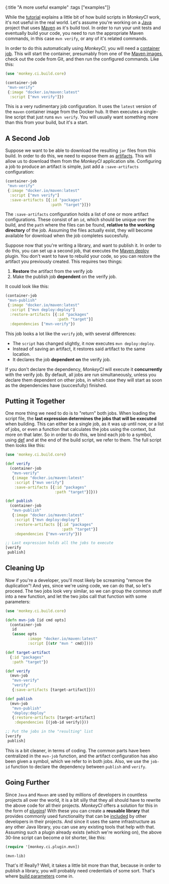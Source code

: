 {:title "A more useful example"
 :tags ["examples"]}

While the [tutorial](/) explains a little bit of how build scripts in *MonkeyCI* work,
it's not useful in the real world.  Let's assume you're working on a
[Java](https://en.wikipedia.org/wiki/Java_(programming_language)) project that uses
[Maven](https://en.wikipedia.org/wiki/Apache_Maven) as it's build tool.  In order
to run your unit tests and eventually build your code, you need to run the appropriate
Maven commands, in this case `mvn verify`, or any of it's related commands.

In order to do this automatically using *MonkeyCI*, you will need a [container job](/page/container-jobs).
This will start the container, presumably from one of the [Maven images](https://hub.docker.com/_/maven),
check out the code from Git, and then run the configured commands.  Like this:

```clojure
(use 'monkey.ci.build.core)

(container-job
 "mvn-verify"
 {:image "docker.io/maven:latest"
  :script ["mvn verify"]})
```
This is a very rudimentary job configuration.  It uses the `latest` version of the `maven`
container image from the Docker hub.  It then executes a single-line script that just runs
`mvn verify`.  You will usually want something more than this from your build, but it's a start.

## A Second Job

Suppose we want to be able to download the resulting `jar` files from this build.  In order to
do this, we need to expose them as [artifacts](/pages/artifacts).  This will allow us to download
them from the *MonkeyCI* application site.  Configuring a job to produce an artifact is simple,
just add a `:save-artifacts` configuration:

```clojure
(container-job
 "mvn-verify"
 {:image "docker.io/maven:latest"
  :script ["mvn verify"]
  :save-artifacts [{:id "packages"
                    :path "target"}]})
```
The `:save-artifacts` configuration holds a list of one or more artifact configurations.
These consist of an `id`, which should be unique over the build, and the `path` where the
files can be found, **relative to the working directory** of the job.  Assuming the files
actually exist, they will become available for download when the job completes succesfully.

Suppose now that you're writing a library, and want to publish it.  In order to do this, you
can set up a second job, that executes the [Maven
deploy](https://maven.apache.org/plugins/maven-deploy-plugin/index.html) plugin.  You don't
want to have to rebuild your code, so you can restore the artifact you previously created.
This requires two things:

 1. **Restore** the artifact from the verify job
 2. Make the publish job **dependent** on the verify job.

It could look like this:

```clojure
(container-job
 "mvn-publish"
 {:image "docker.io/maven:latest"
  :script ["mvn deploy:deploy"]
  :restore-artifacts [{:id "packages"
                       :path "target"}]
  :dependencies ["mvn-verify"})
```

This job looks a lot like the `verify` job, with several differences:

 - The `script` has changed slightly, it now executes `mvn deploy:deploy`.
 - Instead of saving an artifact, it restores said artifact to the same location.
 - It declares the job **dependent on** the verify job.

If you don't declare the dependency, *MonkeyCI* will execute it **concurrently** with the
verify job.  By default, all jobs are run simultaneously, unless you declare them dependent
on other jobs, in which case they will start as soon as the dependencies have (succesfully)
finished.

## Putting it Together

One more thing we need to do is to "return" both jobs.  When loading the script file,
the **last expression determines the jobs that will be executed** when building.  This can
either be a single job, as it was up until now, or a list of jobs, or even a function
that calculates the jobs using the context, but more on that later.  So in order to do
this, we bind each job to a symbol, using [def](https://clojuredocs.org/clojure_core/clojure.core/def)
and at the end of the build script, we refer to them.  The full script then looks like this:

```clojure
(use 'monkey.ci.build.core)

(def verify
  (container-job
   "mvn-verify"
   {:image "docker.io/maven:latest"
    :script ["mvn verify"]
    :save-artifacts [{:id "packages"
                      :path "target"}]}))

(def publish
  (container-job
   "mvn-publish"
   {:image "docker.io/maven:latest"
    :script ["mvn deploy:deploy"]
    :restore-artifacts [{:id "packages"
                         :path "target"}]
    :dependencies ["mvn-verify"}))

;; Last expression holds all the jobs to execute
[verify
 publish]
```

## Cleaning Up

Now if you're a developer, you'll most likely be screaming "remove the duplication"!
And yes, since we're using code, we can do that, so let's proceed.  The two jobs look
very similar, so we can group the common stuff into a new function, and let the two
jobs call that function with some parameters:

```clojure
(use 'monkey.ci.build.core)

(defn mvn-job [id cmd opts]
  (container-job
   id
   (assoc opts
          :image "docker.io/maven:latest"
          :script [(str "mvn " cmd)])))

(def target-artifact
  {:id "packages"
   :path "target"})

(def verify
  (mvn-job
   "mvn-verify"
   "verify"
   {:save-artifacts [target-artifact]}))

(def publish
  (mvn-job
   "mvn-publish"
   "deploy:deploy"
   {:restore-artifacts [target-artifact]
    :dependencies [(job-id verify)}))

;; Put the jobs in the "resulting" list
[verify
 publish]
```

This is a bit cleaner, in terms of coding.  The common parts have been centralized in
the `mvn-job` function, and the artifact configuration has also been given a symbol,
which we refer to in both jobs.  Also, we use the `job-id` function to declare the
dependency between `publish` and `verify`.

## Going Further

Since `Java` and `Maven` are used by millions of developers in countless projects all
over the world, it is a bit silly that they all should have to rewrite the above code
for all their projects.  *MonkeyCI* offers a solution for this in the form of
[plugins](/pages/plugins)!  With these you can create a **reusable library** that
provides commonly used functionality that can be [included](/pages/deps) by other
developers in their projects.  And since it uses the same infrastructure as any other
Java library, you can use any existing tools that help with that.  Assuming such a
plugin already exists (which we're working on), the above 30-line script can become
*a lot* shorter, like this:

```clojure
(require '[monkey.ci.plugin.mvn])

(mvn-lib)
```

That's it!  Really?  Well, it takes a little bit more than that, because in order to
publish a library, you will probably need credentials of some sort.  That's where
[build parameters](/pages/params) come in.